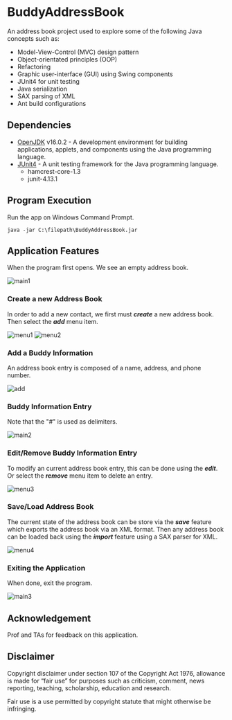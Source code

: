 # BuddyAddressBook
An address book project used to explore some of the following Java concepts such as: 
* Model-View-Control (MVC) design pattern
* Object-orientated principles (OOP)
* Refactoring 
* Graphic user-interface (GUI) using Swing components
* JUnit4 for unit testing
* Java serialization
* SAX parsing of XML
* Ant build configurations

## Dependencies

* [OpenJDK](https://www.oracle.com/java/technologies/javase/jdk16-archive-downloads.html) v16.0.2 - A development environment for building applications, applets, and components using the Java programming language.
* [JUnit4](https://junit.org/junit4/) - A unit testing framework for the Java programming language.
  - hamcrest-core-1.3
  - junit-4.13.1

## Program Execution

Run the app on Windows Command Prompt.
```
java -jar C:\filepath\BuddyAddressBook.jar 
```

## Application Features
When the program first opens. We see an empty address book.

![main1](https://user-images.githubusercontent.com/55768917/149059669-04b04a2a-16fd-4ded-818a-489aec325fe5.png)

### Create a new Address Book
In order to add a new contact, we first must <strong><em>create</em></strong> a new address book.
Then select the <strong><em>add</em></strong> menu item.

![menu1](https://user-images.githubusercontent.com/55768917/149061240-f165b6bc-d974-46ce-9178-240379569f14.png)
![menu2](https://user-images.githubusercontent.com/55768917/149059741-ece2eb87-cd1f-40fa-99b4-9b02fca71843.png)

### Add a Buddy Information
An address book entry is composed of a name, address, and phone number.

![add](https://user-images.githubusercontent.com/55768917/149059751-66947a46-9d3c-4cb0-a6f7-30553fd5d72f.png)

### Buddy Information Entry
Note that the "#" is used as delimiters.

![main2](https://user-images.githubusercontent.com/55768917/149059743-a4fa07e1-e928-4f68-b2ff-db3796d58223.png)

### Edit/Remove Buddy Information Entry
To modify an current address book entry, this can be done using the <strong><em>edit</em></strong>. 
Or select the <strong><em>remove</em></strong> menu item to delete an entry.

![menu3](https://user-images.githubusercontent.com/55768917/149059745-f7b2c745-2a68-485d-9e3d-79b05a4c4817.png)

### Save/Load Address Book
The current state of the address book can be store via the <strong><em>save</em></strong> feature which exports the address book via an XML format.
Then any address book can be loaded back using the <strong><em>import</em></strong> feature using a SAX parser for XML.

![menu4](https://user-images.githubusercontent.com/55768917/149059748-974f1e80-3b76-4d04-9faa-3d6f605744a1.png)

### Exiting the Application
When done, exit the program.

![main3](https://user-images.githubusercontent.com/55768917/149059749-208bc11d-8ff7-4093-a43e-a053209ed2aa.png)

## Acknowledgement

Prof and TAs for feedback on this application.

## Disclaimer

Copyright disclaimer under section 107 of the Copyright Act 1976, 
allowance is made for “fair use” for purposes such as criticism, 
comment, news reporting, teaching, scholarship, education and research.

Fair use is a use permitted by copyright statute that might otherwise 
be infringing.
